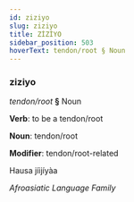 ```yaml
---
id: ziziyo
slug: ziziyo
title: ZİZİYO
sidebar_position: 503
hoverText: tendon/root § Noun
---
```


### ziziyo

*tendon/root* **§** Noun

**Verb**: to be a tendon/root

**Noun**: tendon/root

**Modifier**: tendon/root-related

Hausa jíijíyàa 

*Afroasiatic Language Family*